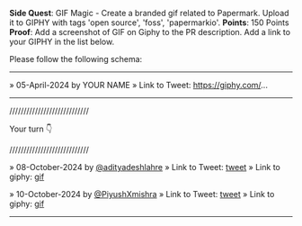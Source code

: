 **Side Quest**: GIF Magic - Create a branded gif related to Papermark. Upload it to GIPHY with tags 'open source', 'foss', 'papermarkio'.
**Points**: 150 Points
**Proof**: Add a screenshot of GIF on Giphy to the PR description. Add a link to your GIPHY in the list below.

Please follow the following schema:

---

» 05-April-2024 by YOUR NAME
» Link to Tweet: https://giphy.com/...

---

////////////////////////////

Your turn 👇

////////////////////////////

» 08-October-2024 by [@adityadeshlahre](https://oss.gg/adityadeshlahre) » Link to Tweet: [tweet](https://x.com/adityadeshlahre/status/1843388391733461114) » Link to giphy: [gif](https://i.giphy.com/media/v1.Y2lkPTc5MGI3NjExZDcyY3VmczI4NThyYXdjanVyZ250aTR4MWpyanY1dmh1ZWoybXNnMyZlcD12MV9pbnRlcm5hbF9naWZfYnlfaWQmY3Q9Zw/E5owSqZF76DT2x9XyU/giphy.gif)

» 10-October-2024 by [@PiyushXmishra](https://oss.gg/PiyushXmishra) » Link to Tweet: [tweet](https://x.com/Piyuxh1501/status/1844238424334795050) » Link to giphy: [gif](https://i.giphy.com/media/v1.Y2lkPTc5MGI3NjExc2VuajFmbDMzc3k3cXZ6NW16ODk0cGZwN3cyZHZua2s4azZvazh1ZyZlcD12MV9pbnRlcm5hbF9naWZfYnlfaWQmY3Q9Zw/aQ9THuYpYVmgZ89FiX/giphy.gif)


---

